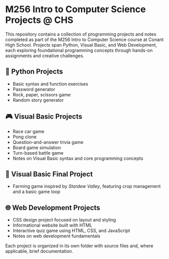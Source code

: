 # M256 Intro to Computer Science Projects @ CHS

This repository contains a collection of programming projects and notes completed as part of the M256 Intro to Computer Science course at Conant High School. Projects span Python, Visual Basic, and Web Development, each exploring foundational programming concepts through hands-on assignments and creative challenges.

## 📌 Python Projects
- Basic syntax and function exercises
- Password generator
- Rock, paper, scissors game
- Random story generator

## 🎮 Visual Basic Projects
- Race car game
- Pong clone
- Question-and-answer trivia game
- Board game simulation
- Turn-based battle game
- Notes on Visual Basic syntax and core programming concepts

## 🌾 Visual Basic Final Project
- Farming game inspired by *Stardew Valley*, featuring crop management and a basic game loop

## 🌐 Web Development Projects
- CSS design project focused on layout and styling
- Informational website built with HTML
- Interactive quiz game using HTML, CSS, and JavaScript
- Notes on web development fundamentals

Each project is organized in its own folder with source files and, where applicable, brief documentation.
